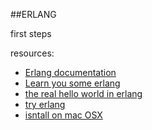 ##ERLANG

first steps

resources:
  - [Erlang documentation](http://www.erlang.org/doc/)
  - [Learn you some erlang](http://learnyousomeerlang.com/content)
  - [the real hello world in erlang](http://egarson.blogspot.com.es/2008/03/real-erlang-hello-world.html)
  - [try erlang](http://www.tryerlang.org/)
  - [isntall on mac OSX](http://rudamoura.com/erlang-on-mac.html)
